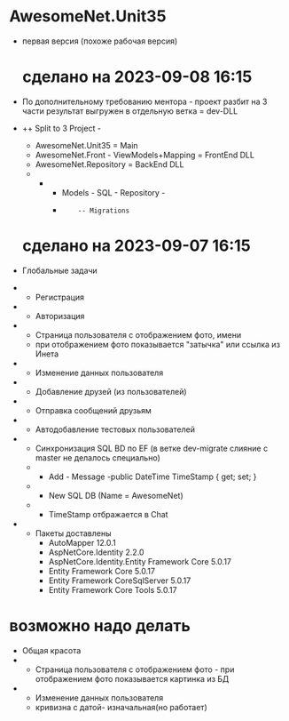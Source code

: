 # AwesomeNet.Unit35

- первая версия  (похоже рабочая версия)
  # сделано   на 2023-09-08 16:15 
- По дополнительному требованию ментора - проект разбит на 3 части результат выгружен в отдельную ветка = dev-DLL
- ++ Split to 3 Project -
   + AwesomeNet.Unit35 = Main
   + AwesomeNet.Front  - ViewModels+Mapping  = FrontEnd DLL
   + AwesomeNet.Repository = BackEnd DLL
   +   - - Models - SQL - Repository -
         -         -- Migrations
  # сделано   на 2023-09-07 16:15
 - Глобальные задачи
  - - Регистрация
  - - Авторизация
  - - Страница пользователя с отображением фото, имени
    -  при отображением фото показывается "затычка" или ссылка из Инета
  - - Изменение данных пользователя  
  - - Добавление друзей (из пользователей)
  - - Отправка сообщений друзьям
  -  - Автодобавление тестовых пользователей  
  - - Синхронизация SQL BD по EF (в ветке dev-migrate слияние с master не делалось специально)
    + + Add - Message -public DateTime TimeStamp { get; set; } 
    + + New SQL DB (Name = AwesomeNet)
    + + TimeStamp отбражается в Chat

- - Пакеты доставлены
     +  AutoMapper 12.0.1
     +  AspNetCore.Identity 2.2.0
     +  AspNetCore.Identity.Entity Framework Core 5.0.17
     +  Entity Framework Core 5.0.17
     +  Entity Framework CoreSqlServer  5.0.17
     +  Entity Framework Core Tools  5.0.17
       
# возможно надо делать
  - Общая красота
   - - Страница пользователя с отображением фото
    -  при отображением фото показывается картинка из БД
  - - Изменение данных пользователя 
    -   кривизна с датой- изначальная(но работает)

  
